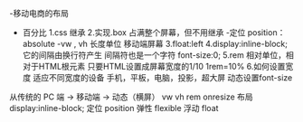 -移动电商的布局
- 百分比 
    1.css 继承
    2.实现.box 占满整个屏幕，但不用继承
        -定位  position：absolute
        -vw , vh 长度单位  移动端屏幕
    3.float:left
    4.display:inline-block;它的间隔由换行符产生   间隔符也是一个字符   font-size:0;
    5.rem 相对单位，相对于HTML根元素
        只要HTML设置成屏幕宽度的1/10  1rem=10%
    6.如何设置宽度 适应不同宽度的设备 手机，平板，电脑，投影，超大屏 
        动态设置font-size

从传统的 PC 端 -> 移动端 -> 动态（横屏）
    vw vh rem onresize
布局 display:inline-block;
定位 position
弹性 flexible
浮动 float